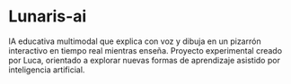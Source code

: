 # Lunaris-ai
IA educativa multimodal que explica con voz y dibuja en un pizarrón interactivo en tiempo real mientras enseña. Proyecto experimental creado por Luca, orientado a explorar nuevas formas de aprendizaje asistido por inteligencia artificial.
